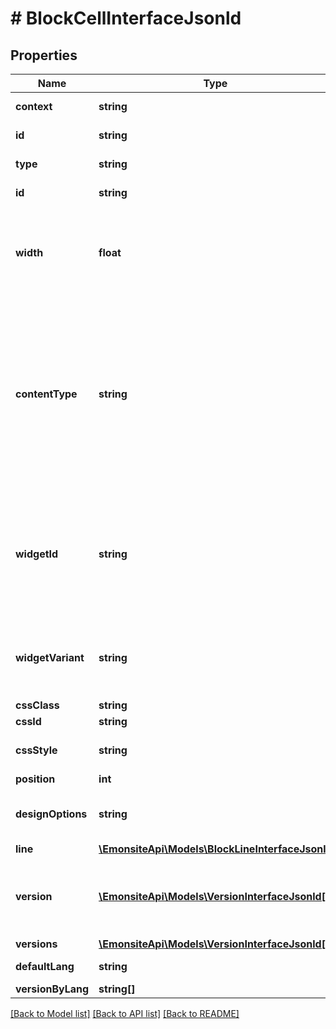 # # BlockCellInterfaceJsonld

## Properties

Name | Type | Description | Notes
------------ | ------------- | ------------- | -------------
**context** | **string** |  | [optional] [readonly]
**id** | **string** |  | [optional] [readonly]
**type** | **string** |  | [optional] [readonly]
**id** | **string** |  | [optional] [readonly]
**width** | **float** | largeur de la cellule en pourcentage TODO pk nullable ? Si null, c&#39;est 100 ? | [optional]
**contentType** | **string** | Type de contenu de la cellule nullable car la cellule peut ne pas être configuré mais quand même être enregistré TODO constantes pour chaque types | [optional]
**widgetId** | **string** | Identifiant du widget si la cellule est de ce type TODO ? Ca peut etre quoi d&#39;autre ? Tout est censé être un widget | [optional]
**widgetVariant** | **string** | Identifiant de la variation du widget (je sais pas ce que c&#39;est) | [optional]
**cssClass** | **string** |  | [optional]
**cssId** | **string** |  | [optional]
**cssStyle** | **string** | Preset CSS de la cellule (quid ?) | [optional]
**position** | **int** |  | [optional]
**designOptions** | **string** | Pour sauvegarder les options de design | [optional]
**line** | [**\EmonsiteApi\Models\BlockLineInterfaceJsonld**](BlockLineInterfaceJsonld.md) |  | [optional]
**version** | [**\EmonsiteApi\Models\VersionInterfaceJsonld[]**](VersionInterfaceJsonld.md) | La version dans la langue demandé ou la langue par défault | [optional]
**versions** | [**\EmonsiteApi\Models\VersionInterfaceJsonld[]**](VersionInterfaceJsonld.md) |  | [optional]
**defaultLang** | **string** |  | [optional] [readonly]
**versionByLang** | **string[]** |  | [optional]

[[Back to Model list]](../../README.md#models) [[Back to API list]](../../README.md#endpoints) [[Back to README]](../../README.md)
